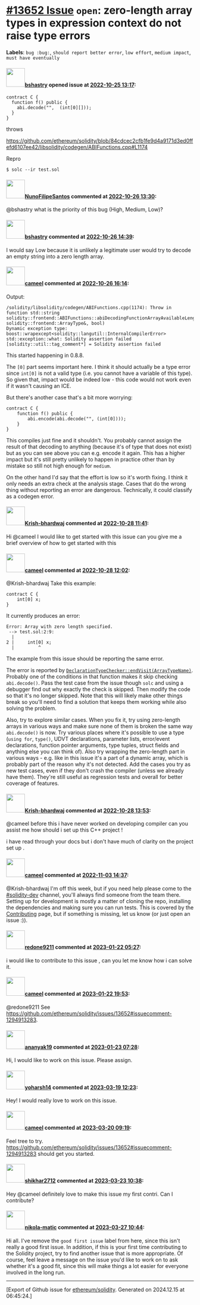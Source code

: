# [\#13652 Issue](https://github.com/ethereum/solidity/issues/13652) `open`: zero-length array types in expression context do not raise type errors
**Labels**: `bug :bug:`, `should report better error`, `low effort`, `medium impact`, `must have eventually`


#### <img src="https://avatars.githubusercontent.com/u/2388185?v=4" width="50">[bshastry](https://github.com/bshastry) opened issue at [2022-10-25 13:17](https://github.com/ethereum/solidity/issues/13652):

```
contract C {
  function f() public {
    abi.decode("",  (int[0][]));
  }
}
```

throws

https://github.com/ethereum/solidity/blob/84cdcec2cfb1fe9d4a9171d3ed0ffefd6107ee42/libsolidity/codegen/ABIFunctions.cpp#L1174

Repro

```
$ solc --ir test.sol
```

#### <img src="https://avatars.githubusercontent.com/u/2582498?u=a1331723a724eb612a66f75abee3048448e2fe01&v=4" width="50">[NunoFilipeSantos](https://github.com/NunoFilipeSantos) commented at [2022-10-26 13:30](https://github.com/ethereum/solidity/issues/13652#issuecomment-1292039340):

@bshastry what is the priority of this bug (High, Medium, Low)?

#### <img src="https://avatars.githubusercontent.com/u/2388185?v=4" width="50">[bshastry](https://github.com/bshastry) commented at [2022-10-26 14:39](https://github.com/ethereum/solidity/issues/13652#issuecomment-1292156276):

I would say Low because it is unlikely a legitimate user would try to decode an empty string into a zero length array.

#### <img src="https://avatars.githubusercontent.com/u/137030?v=4" width="50">[cameel](https://github.com/cameel) commented at [2022-10-26 16:14](https://github.com/ethereum/solidity/issues/13652#issuecomment-1292287194):

Output:
```
/solidity/libsolidity/codegen/ABIFunctions.cpp(1174): Throw in function std::string solidity::frontend::ABIFunctions::abiDecodingFunctionArrayAvailableLength(const solidity::frontend::ArrayType&, bool)
Dynamic exception type: boost::wrapexcept<solidity::langutil::InternalCompilerError>
std::exception::what: Solidity assertion failed
[solidity::util::tag_comment*] = Solidity assertion failed
```

This started happening in 0.8.8.

The `[0]` part seems important here. I think it should actually be a type error since `int[0]` is not a valid type (i.e. you cannot have a variable of this type). So given that, impact would be indeed low - this code would not work even if it wasn't causing an ICE. 

But there's another case that's a bit more worrying:
```solidity
contract C {
    function f() public {
        abi.encode(abi.decode("", (int[0])));
    }
}
```
This compiles just fine and it shouldn't. You probably cannot assign the result of that decoding to anything (because it's of type that does not exist) but as you can see above you can e.g. encode it again. This has a higher impact but it's still pretty unlikely to happen in practice other than by mistake so still not high enough for `medium`.

On the other hand I'd say that the effort is low so it's worth fixing. I think it only needs an extra check at the analysis stage. Cases that do the wrong thing without reporting an error are dangerous. Technically, it could classify as a codegen error.

#### <img src="https://avatars.githubusercontent.com/u/72294477?u=20d33d3376c1493a00020dfba8aea25588290267&v=4" width="50">[Krish-bhardwaj](https://github.com/Krish-bhardwaj) commented at [2022-10-28 11:41](https://github.com/ethereum/solidity/issues/13652#issuecomment-1294893713):

Hi @cameel I would like to get started with this issue can you give me a brief overview of how to get started with this

#### <img src="https://avatars.githubusercontent.com/u/137030?v=4" width="50">[cameel](https://github.com/cameel) commented at [2022-10-28 12:02](https://github.com/ethereum/solidity/issues/13652#issuecomment-1294913283):

@Krish-bhardwaj Take this example:
```solidity
contract C {
    int[0] x;
}
```
It currently produces an error:
```
Error: Array with zero length specified.
 --> test.sol:2:9:
  |
2 |     int[0] x;
  |         ^
```

The example from this issue should be reporting the same error.

The error is reported by [`DeclarationTypeChecker::endVisit(ArrayTypeName)`](https://github.com/ethereum/solidity/blob/v0.8.17/libsolidity/analysis/DeclarationTypeChecker.cpp#L280-L327). Probably one of the conditions in that function makes it skip checking `abi.decode()`. Pass the test case from the issue though `solc` and using a debugger find out why exactly the check is skipped. Then modify the code so that it's no longer skipped. Note that this will likely make other things break so you'll need to find a solution that keeps them working while also solving the problem.

Also, try to explore similar cases. When you fix it, try using zero-length arrays in various ways and make sure none of them is broken the same way `abi.decode()` is now. Try various places where it's possible to use a type (`using for`, `type()`, UDVT declarations, parameter lists, error/event declarations, function pointer arguments, type tuples, struct fields and anything else you can think of). Also try wrapping the zero-length part in various ways - e.g. like in this issue it's a part of a dynamic array, which is probably part of the reason why it's not detected. Add the cases you try as new test cases, even if they don't crash the compiler (unless we already have them). They're still useful as regression tests and overall for better coverage of features.

#### <img src="https://avatars.githubusercontent.com/u/72294477?u=20d33d3376c1493a00020dfba8aea25588290267&v=4" width="50">[Krish-bhardwaj](https://github.com/Krish-bhardwaj) commented at [2022-10-28 13:53](https://github.com/ethereum/solidity/issues/13652#issuecomment-1295029111):

@cameel before this i have never worked on developing compiler can you assist me how should i set up this C++ project ! 

i have read through your docs but i don't have much of clarity on the project set up .

#### <img src="https://avatars.githubusercontent.com/u/137030?v=4" width="50">[cameel](https://github.com/cameel) commented at [2022-11-03 14:37](https://github.com/ethereum/solidity/issues/13652#issuecomment-1302212160):

@Krish-bhardwaj I'm off this week, but if you need help please come to the [#solidity-dev](https://app.element.io/#/room/#ethereum_solidity-dev:gitter.im) channel, you'll always find someone from the team there. Setting up for development is mostly a matter of cloning the repo, installing the dependencies and making sure you can run tests. This is covered by the [Contributing](https://docs.soliditylang.org/en/latest/contributing.html) page, but if something is missing, let us know (or just open an issue :)).

#### <img src="https://avatars.githubusercontent.com/u/112745403?v=4" width="50">[redone9211](https://github.com/redone9211) commented at [2023-01-22 05:27](https://github.com/ethereum/solidity/issues/13652#issuecomment-1399408114):

i would like to contribute to this issue , can you let me know how i can solve it.

#### <img src="https://avatars.githubusercontent.com/u/137030?v=4" width="50">[cameel](https://github.com/cameel) commented at [2023-01-22 19:53](https://github.com/ethereum/solidity/issues/13652#issuecomment-1399590564):

@redone9211 See https://github.com/ethereum/solidity/issues/13652#issuecomment-1294913283.

#### <img src="https://avatars.githubusercontent.com/u/48400824?v=4" width="50">[ananyak19](https://github.com/ananyak19) commented at [2023-01-23 07:28](https://github.com/ethereum/solidity/issues/13652#issuecomment-1399912430):

Hi, I would like to work on this issue.
Please assign.

#### <img src="https://avatars.githubusercontent.com/u/86423823?u=ceac989327f8e5225eb8fdd3c6a70b74901df3ec&v=4" width="50">[yoharsh14](https://github.com/yoharsh14) commented at [2023-03-19 12:23](https://github.com/ethereum/solidity/issues/13652#issuecomment-1475236935):

Hey! I would really love to work on this issue.

#### <img src="https://avatars.githubusercontent.com/u/137030?v=4" width="50">[cameel](https://github.com/cameel) commented at [2023-03-20 09:19](https://github.com/ethereum/solidity/issues/13652#issuecomment-1475877472):

Feel tree to try. https://github.com/ethereum/solidity/issues/13652#issuecomment-1294913283 should get you started.

#### <img src="https://avatars.githubusercontent.com/u/98464132?u=60e4e08b6c5d7e4dfa304bdb1b8ab21249d32064&v=4" width="50">[shikhar2712](https://github.com/shikhar2712) commented at [2023-03-23 10:38](https://github.com/ethereum/solidity/issues/13652#issuecomment-1480955929):

Hey @cameel definitely love to make this issue my first contri. Can I contribute?

#### <img src="https://avatars.githubusercontent.com/u/4415530?u=dc3db70e8fbd03f92ca81ee173d57774ce61084d&v=4" width="50">[nikola-matic](https://github.com/nikola-matic) commented at [2023-03-27 10:44](https://github.com/ethereum/solidity/issues/13652#issuecomment-1484916595):

Hi all. I've remove the `good first issue` label from here, since this isn't really a good first issue. In addition, if this is your first time contributing to the Solidity project, try to find another issue that is more appropriate. Of course, feel leave a message on the issue you'd like to work on to ask whether it's a good fit, since this will make things a lot easier for everyone involved in the long run.


-------------------------------------------------------------------------------



[Export of Github issue for [ethereum/solidity](https://github.com/ethereum/solidity). Generated on 2024.12.15 at 06:45:24.]
